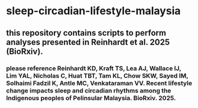 # sleep-circadian-lifestyle-malaysia
## this repository contains scripts to perform analyses presented in Reinhardt et al. 2025 (BioRxiv).
### please reference Reinhardt KD, Kraft TS, Lea AJ, Wallace IJ, Lim YAL, Nicholas C, Huat TBT, Tam KL, Chow SKW, Sayed IM, Solhaimi Fadzil K, Antle MC, Venkataraman VV. Recent lifestyle change impacts sleep and circadian rhythms among the Indigenous peoples of Pelinsular Malaysia. BioRxiv. 2025.
